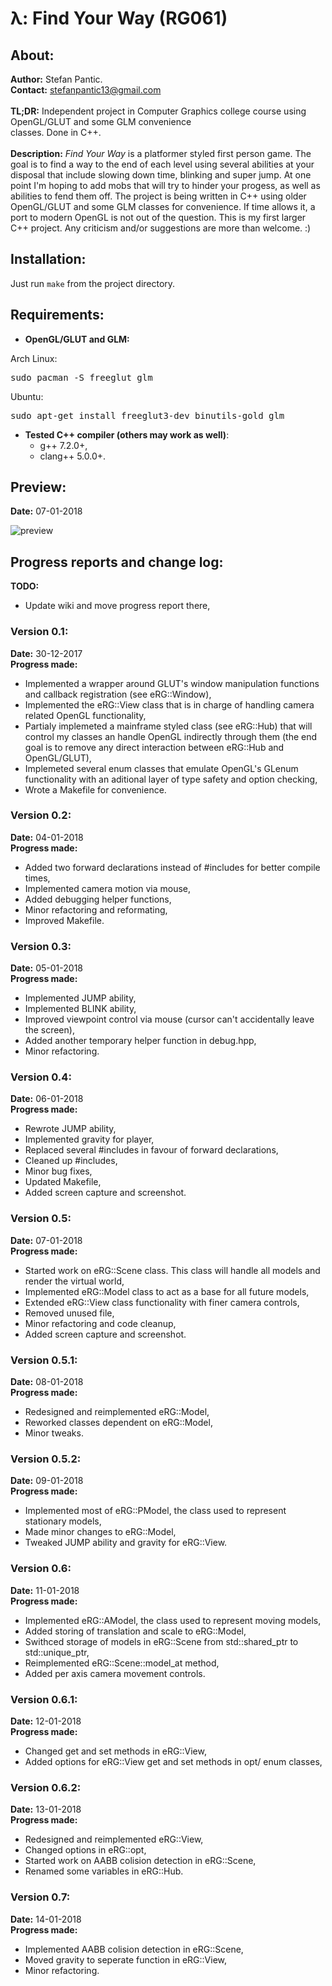 # &#955;: Find Your Way (RG061)

## About:
**Author:** Stefan Pantic.  
**Contact:** stefanpantic13@gmail.com   
<br>
**TL;DR:** Independent project in Computer Graphics college course using OpenGL/GLUT and some GLM convenience   
classes. Done in C++.  
<br>
**Description:** *Find Your Way* is a platformer styled first person game. The goal is to find a way to the end of each level using several abilities at your disposal that include slowing down time, blinking and super jump. At one point I'm hoping to add mobs that will try to hinder your progess, as well as abilities to fend them off. The project is being written in C++ using older OpenGL/GLUT and some GLM classes for convenience. If time allows it, a port to modern OpenGL is not out of the question. This is my first larger C++ project. Any criticism and/or suggestions are more than welcome. :)  

## Installation:
Just run <code>make</code> from the project directory.
## Requirements:
 * **OpenGL/GLUT and GLM:**  

Arch Linux:
<pre>sudo pacman -S freeglut glm</pre>
Ubuntu:
<pre>sudo apt-get install freeglut3-dev binutils-gold glm</pre>

* **Tested C++ compiler (others may work as well)**:   
    * g++ 7.2.0+,
    * clang++ 5.0.0+.

## Preview:
**Date:** 07-01-2018  

![preview](https://github.com/MATF-RG17/RG061-find-your-way/blob/master/sample/07-01-2018.png) 

## Progress reports and change log:
**TODO:** 
* Update wiki and move progress report there,


### Version 0.1:
**Date:** 30-12-2017  
**Progress made:**
 * Implemented a wrapper around GLUT's window manipulation functions and callback registration (see eRG::Window),
 * Implemented the eRG::View class that is in charge of handling camera related OpenGL functionality,
 * Partialy implemeted a mainframe styled class (see eRG::Hub) that will control my classes an handle OpenGL indirectly through them (the end goal is to remove any direct interaction between eRG::Hub and OpenGL/GLUT),
 * Implemeted several enum classes that emulate OpenGL's GLenum functionality with an aditional layer of type safety and option checking,
 * Wrote a Makefile for convenience.

### Version 0.2:
**Date:** 04-01-2018   
**Progress made:** 
 * Added two forward declarations instead of #includes for better compile times,
 * Implemented camera motion via mouse,
 * Added debugging helper functions,
 * Minor refactoring and reformating,
 * Improved Makefile.
 
 ### Version 0.3:
 **Date:** 05-01-2018  
 **Progress made:**
 * Implemented JUMP ability,
 * Implemented BLINK ability,
 * Improved viewpoint control via mouse (cursor can't accidentally leave the screen),
 * Added another temporary helper function in debug.hpp,
 * Minor refactoring.
 
 ### Version 0.4:
 **Date:** 06-01-2018  
 **Progress made:**  
 * Rewrote JUMP ability,
 * Implemented gravity for player,
 * Replaced several #includes in favour of forward declarations,
 * Cleaned up #includes,
 * Minor bug fixes,
 * Updated Makefile,
 * Added screen capture and screenshot.
 
 ### Version 0.5:
 **Date:** 07-01-2018  
 **Progress made:**
 * Started work on eRG::Scene class. This class will handle all models and render the virtual world,
 * Implemented eRG::Model class to act as a base for all future models,
 * Extended eRG::View class functionality with finer camera controls,
 * Removed unused file,
 * Minor refactoring and code cleanup,
 * Added screen capture and screenshot.

 ### Version 0.5.1:
 **Date:** 08-01-2018  
 **Progress made:**
 * Redesigned and reimplemented eRG::Model,
 * Reworked classes dependent on eRG::Model,
 * Minor tweaks.

 ### Version 0.5.2:
 **Date:** 09-01-2018  
 **Progress made:**
 * Implemented most of eRG::PModel, the class used to represent stationary models,
 * Made minor changes to eRG::Model,
 * Tweaked JUMP ability and gravity for eRG::View.

 ### Version 0.6:
 **Date:** 11-01-2018  
 **Progress made:**
 * Implemented eRG::AModel, the class used to represent moving models,
 * Added storing of translation and scale to eRG::Model,
 * Swithced storage of models in eRG::Scene from std::shared_ptr to std::unique_ptr, 
 * Reimplemented eRG::Scene::model_at method,
 * Added per axis camera movement controls.

 ### Version 0.6.1:
 **Date:** 12-01-2018  
 **Progress made:**
 * Changed get and set methods in eRG::View,
 * Added options for eRG::View get and set methods in opt/ enum classes,

 ### Version 0.6.2:
 **Date:** 13-01-2018  
 **Progress made:**
 * Redesigned and reimplemented eRG::View,
 * Changed options in eRG::opt,
 * Started work on AABB colision detection in eRG::Scene,
 * Renamed some variables in eRG::Hub.

 ### Version 0.7:
 **Date:** 14-01-2018  
 **Progress made:**
 * Implemented AABB colision detection in eRG::Scene,
 * Moved gravity to seperate function in eRG::View,
 * Minor refactoring.

